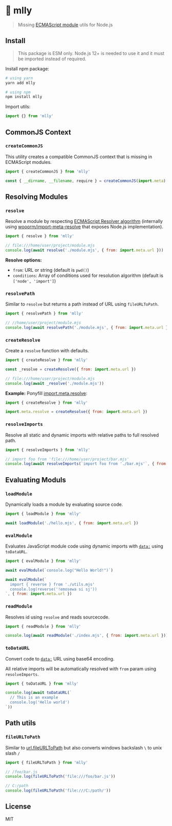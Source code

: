 # 🤝 mlly

> Missing [ECMAScript module](https://nodejs.org/api/esm.html) utils for Node.js


## Install

> This package is ESM only. Node.js 12+ is needed to use it and it must be imported instead of required.

Install npm package:

```sh
# using yarn
yarn add mlly

# using npm
npm install mlly
```

Import utils:

```js
import {} from 'mlly'
```

## CommonJS Context

### `createCommonJS`

This utility creates a compatible CommonJS context that is missing in ECMAScript modules.

```js
import { createCommonJS } from 'mlly'

const { __dirname, __filename, require } = createCommonJS(import.meta)
```

## Resolving Modules

### `resolve`

Resolve a module by respecting [ECMAScript Resolver algorithm](https://nodejs.org/dist/latest-v14.x/docs/api/esm.html#esm_resolver_algorithm)
(internally using [wooorm/import-meta-resolve](https://github.com/wooorm/import-meta-resolve) that exposes Node.js implementation).

```js
import { resolve } from 'mlly'

// file:///home/user/project/module.mjs
console.log(await resolve('./module.mjs', { from: import.meta.url }))
```

**Resolve options:**

- `from`: URL or string (default is `pwd()`)
- `conditions`: Array of conditions used for resolution algorithm (default is `['node', 'import']`)

### `resolvePath`

Similar to `resolve` but returns a path instead of URL using `fileURLToPath`.

```js
import { resolvePath } from 'mlly'

// //home/user/project/module.mjs
console.log(await resolvePath('./module.mjs', { from: import.meta.url }))
```

### `createResolve`

Create a `resolve` function with defaults.

```js
import { createResolve } from 'mlly'

const _resolve = createResolve({ from: import.meta.url })

// file:///home/user/project/module.mjs
console.log(await _resolve('./module.mjs'))
```

**Example:** Ponyfill [import.meta.resolve](https://nodejs.org/api/esm.html#esm_import_meta_resolve_specifier_parent):

```js
import { createResolve } from 'mlly'

import.meta.resolve = createResolve({ from: import.meta.url })
```

### `resolveImports`

Resolve all static and dynamic imports with relative paths to full resolved path.

```js
import { resolveImports } from 'mlly'

// import foo from 'file:///home/user/project/bar.mjs'
console.log(await resolveImports(`import foo from './bar.mjs'`, { from: import.meta.url }))
```

## Evaluating Moduls

### `loadModule`

Dynamically loads a module by evaluating source code.

```js
import { loadModule } from 'mlly'

await loadModule('./hello.mjs', { from: import.meta.url })
```

### `evalModule`

Evaluates JavaScript module code using dynamic imports with [`data:`](https://nodejs.org/api/esm.html#esm_data_imports) using `toDataURL`.

```js
import { evalModule } from 'mlly'

await evalModule(`console.log("Hello World!")`)

await evalModule(`
  import { reverse } from './utils.mjs'
  console.log(reverse('!emosewa si sj'))
`, { from: import.meta.url })
```

### `readModule`

Resolves id using `resolve` and reads sourcecode.

```js
import { readModule } from 'mlly'

console.log(await readModule('./index.mjs', { from: import.meta.url }))
```

### `toDataURL`

Convert code to [`data:`](https://nodejs.org/api/esm.html#esm_data_imports) URL using base64 encoding.

All relative imports will be automatically resolved with `from` param using `resolveImports`.

```js
import { toDataURL } from 'mlly'

console.log(await toDataURL(`
  // This is an example
  console.log('Hello world')
`))
```

## Path utils

### `fileURLToPath`

Similar to [url.fileURLToPath](https://nodejs.org/api/url.html#url_url_fileurltopath_url) but also converts windows backslash `\` to unix slash `/`

```js
import { fileURLToPath } from 'mlly'

// /foo/bar.js
console.log(fileURLToPath('file:///foo/bar.js'))

// C:/path
console.log(fileURLToPath('file:///C:/path/'))
```

## License

MIT
